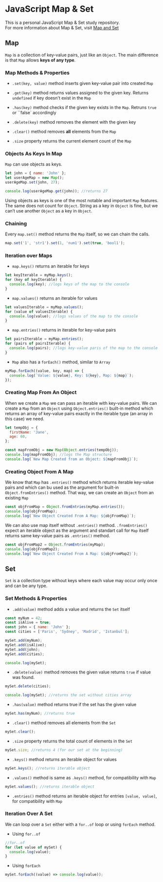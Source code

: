 # JavaScript Map & Set

This is a personal JavaScript Map & Set study repository.  
For more information about Map & Set, visit [Map and Set](https://javascript.info/map-set)

## Map

`Map` is a collection of key-value pairs, just like an `Object`. The main difference is that `Map` allows **keys of any type**.

### Map Methods & Properties

- `.set(key, value)` method inserts given key-value pair into created `Map`

- `.get(key)` method returns values assigned to the given key. Returns `undefined`
  if key doesn't exist in the `Map`

- `.has(key)` method checks if the given key exists in the `Map`. Retruns `true` or ``false` accordingly

- `.delete(key)` method removes the element with the given key

- `.clear()` method removes **all** elements from the `Map`

- `.size` property returns the current element count of the `Map`

### Objects As Keys In Map

`Map` can use objects as keys.

```javascript
let john = { name: 'John' };
let userAgeMap = new Map();
userAgeMap.set(john, 27);

console.log(userAgeMap.get(john)); //returns 27
```

Using objects as keys is one of the most notable and important `Map` features. The same does not count for `Object`. String as a key in `Object` is fine, but we can’t use another `Object` as a key in `Object`.

### Chaining

Every `map.set()` method returns the `Map` itself, so we can chain the calls.

```javascript
map.set('1', 'str1').set(1, 'num1').set(true, 'bool1');
```

### Iteration over Maps

- `map.keys()` returns an iterable for keys

```javascript
let keyIterable = myMap.keys();
for (key of keyIterable) {
  console.log(key); //logs keys of the map to the console
}
```

- `map.values()` returns an iterable for values

```javascript
let valuesIterable = myMap.values();
for (value of valuesIterable) {
  console.log(value); //logs values of the map to the console
}
```

- `map.entries()` returns in iterable for key-value pairs

```javascript
let pairsIterable = myMap.entries();
for (pairs of pairsIterable) {
  console.log(pairs); //logs key-value paris of the map to the console
}
```

- `Map` also has a `forEach()` method, similar to `Array`

```javascript
myMap.forEach((value, key, map) => {
  console.log(`Value: ${value}, Key: ${key}, Map: ${map}`);
});
```

### Creating Map From An Object

When we create a `Map` we can pass an iterable with key-value pairs. We can create a `Map` from an `Object` using `Object.entries()` built-in method which returns an array of key-value pairs exactly in the iterable type (an array in this case) we need.

```javascript
let tempObj = {
  firstName: 'Jane',
  age: 60,
};

const mapFromObj = new Map(Object.entries(tempObj));
console.log(mapFromObj); //logs the Map structure
console.log(`New Map Created from an Object: ${mapFromObj}`);
```

### Creating Object From A Map

We know that `Map` has `.entries()` method which returns iterable key-value pairs and which can bu used as the argument for built-in `Object.fromEntries()` method. That way, we can create an `Object` from an existing `Map`

```javascript
const objFromMap = Object.fromEntries(myMap.entries());
console.log(objFromMap);
console.log(`New Object Created From A Map: ${objFromMap}`);
```

We can also use map itself without `.entries()` method. `.fromEntries()` expect an iterable object as the argument and standart call for `Map` itself returns same key-value pairs as `.entries()` method.

```javascript
const objFromMap2 = Object.fromEntries(myMap);
console.log(objFromMap2);
console.log(`New Object Created From A Map: ${objFromMap2}`);
```

## Set

`Set` is a collection type without keys where each value may occur only once and can be any type.

### Set Methods & Properties

- `.add(value)` method adds a value and returns the `Set` itself

```javascript
const myNum = 42;
const isAlive = true;
const john = { name: 'John' };
const cities = ['Paris', 'Sydney', 'Madrid', 'Istanbul'];

mySet.add(myNum);
mySet.add(isAlive);
mySet.add(john);
mySet.add(cities);

console.log(mySet);
```

- `.delete(value)` method removes the given value returns `true` if value was found.

```javascript
mySet.delete(cities);

console.log(mySet); //returns the set without cities array
```

- `.has(value)` method returns true if the set has the given value

```javascript
mySet.has(myNum); //returns true
```

- `.clear()` method removes all elements from the `Set`

```javascript
mySet.clear();
```

- `.size` property returns the total count of elements in the `Set`

```javascript
mySet.size; //returns 4 (for our set at the beginning)
```

- `.keys()` method returns an iterable object for values

```javascript
mySet.keys(); //returns iterable object
```

- `.values()` method is same as `.keys()` method, for compatibility with `Map`

```javascript
mySet.values(); //returns iterable object
```

- `.entries()` method returns an iterable object for entries `[value, value]`, for compatibility with `Map`

### Iteration Over A Set

We can loop over a `Set` either with a `for..of` loop or using `forEach` method.

- Using `for..of`

```javascript
//for..of
for (let value of mySet) {
  console.log(value);
}
```

- Using `forEach`

```javascript
mySet.forEach((value) => console.log(value));
```
